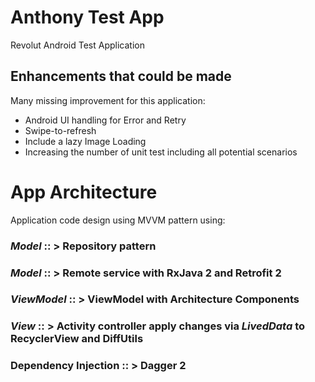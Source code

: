 # Anthony Test App
Revolut Android Test Application

## Enhancements that could be made

Many missing improvement  for this application:
* Android  UI  handling for Error and Retry
* Swipe-to-refresh
* Include a lazy Image Loading
* Increasing the number of unit test including all potential scenarios

# App Architecture

Application code design using MVVM pattern using:

### *Model* :: > Repository pattern
### *Model* :: > Remote service with RxJava 2 and Retrofit 2
### *ViewModel* :: > ViewModel with Architecture Components
### *View* :: > Activity controller apply changes via *LivedData* to RecyclerView and DiffUtils

### Dependency Injection :: > Dagger 2
